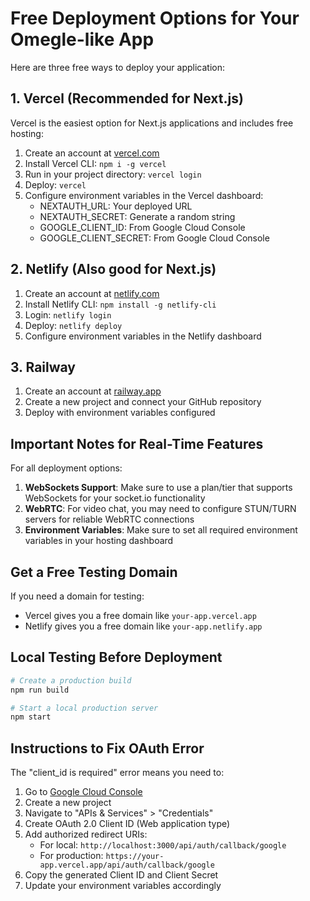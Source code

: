 # Free Deployment Options for Your Omegle-like App

Here are three free ways to deploy your application:

## 1. Vercel (Recommended for Next.js)

Vercel is the easiest option for Next.js applications and includes free hosting:

1. Create an account at [vercel.com](https://vercel.com)
2. Install Vercel CLI: `npm i -g vercel`
3. Run in your project directory: `vercel login`
4. Deploy: `vercel`
5. Configure environment variables in the Vercel dashboard:
   - NEXTAUTH_URL: Your deployed URL
   - NEXTAUTH_SECRET: Generate a random string
   - GOOGLE_CLIENT_ID: From Google Cloud Console
   - GOOGLE_CLIENT_SECRET: From Google Cloud Console

## 2. Netlify (Also good for Next.js)

1. Create an account at [netlify.com](https://netlify.com)
2. Install Netlify CLI: `npm install -g netlify-cli`
3. Login: `netlify login`
4. Deploy: `netlify deploy`
5. Configure environment variables in the Netlify dashboard

## 3. Railway

1. Create an account at [railway.app](https://railway.app)
2. Create a new project and connect your GitHub repository
3. Deploy with environment variables configured

## Important Notes for Real-Time Features

For all deployment options:

1. **WebSockets Support**: Make sure to use a plan/tier that supports WebSockets for your socket.io functionality
2. **WebRTC**: For video chat, you may need to configure STUN/TURN servers for reliable WebRTC connections
3. **Environment Variables**: Make sure to set all required environment variables in your hosting dashboard

## Get a Free Testing Domain

If you need a domain for testing:
- Vercel gives you a free domain like `your-app.vercel.app`
- Netlify gives you a free domain like `your-app.netlify.app`

## Local Testing Before Deployment

```bash
# Create a production build
npm run build

# Start a local production server
npm start
```

## Instructions to Fix OAuth Error

The "client_id is required" error means you need to:

1. Go to [Google Cloud Console](https://console.cloud.google.com/)
2. Create a new project
3. Navigate to "APIs & Services" > "Credentials"
4. Create OAuth 2.0 Client ID (Web application type)
5. Add authorized redirect URIs:
   - For local: `http://localhost:3000/api/auth/callback/google`
   - For production: `https://your-app.vercel.app/api/auth/callback/google`
6. Copy the generated Client ID and Client Secret
7. Update your environment variables accordingly 
